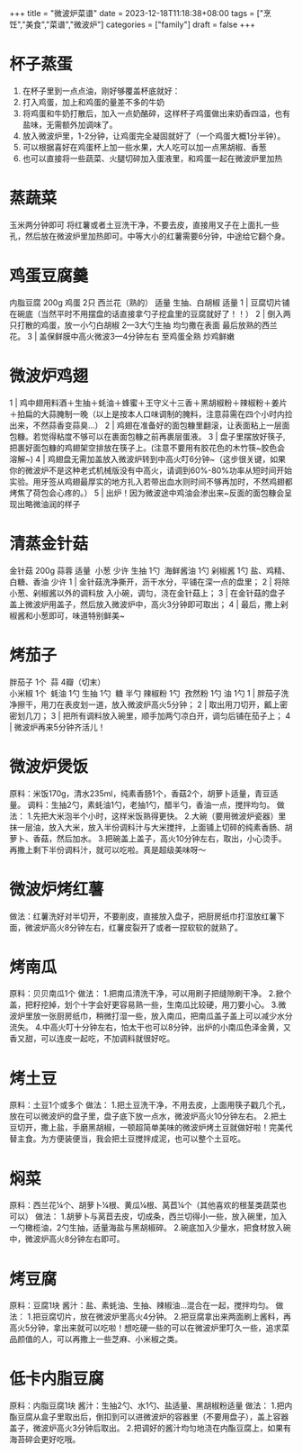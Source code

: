 +++
title = "微波炉菜谱"
date = 2023-12-18T11:18:38+08:00
tags = ["烹饪","美食","菜谱","微波炉"]
categories = ["family"]
draft = false
+++

# 杯子蒸蛋
1. 在杯子里到一点点油，刚好够覆盖杯底就好：
2. 打入鸡蛋，加上和鸡蛋的量差不多的牛奶
3. 将鸡蛋和牛奶打散后，加入一点奶酪碎，这样杯子鸡蛋做出来奶香四溢，也有盐味，无需额外加调味了。
4. 放入微波炉里，1-2分钟，让鸡蛋完全凝固就好了（一个鸡蛋大概1分半钟）。
5. 可以根据喜好在鸡蛋杯上加一些水果，大人吃可以加一点黑胡椒、香葱
6. 也可以直接将一些蔬菜、火腿切碎加入蛋液里，和鸡蛋一起在微波炉里加热

# 蒸蔬菜
玉米两分钟即可
将红薯或者土豆洗干净，不要去皮，直接用叉子在上面扎一些孔，然后放在微波炉里加热即可。中等大小的红薯需要6分钟，中途给它翻个身。


# 鸡蛋豆腐羹
内脂豆腐 200g
鸡蛋 2只
西兰花（熟的） 适量
生抽、白胡椒 适量 
1 | 豆腐切片铺在碗底（当然平时不用摆盘的话直接拿勺子挖盒里的豆腐就好了！！）
2 | 倒入两只打散的鸡蛋，放一小勺白胡椒 2—3大勺生抽 均匀撒在表面 最后放熟的西兰花。
3 | 盖保鲜膜中高火微波3—4分钟左右 至鸡蛋全熟 炒鸡鲜嫩

# 微波炉鸡翅
1 | 鸡中翅用料酒＋生抽＋蚝油＋蜂蜜＋王守义十三香＋黑胡椒粉＋辣椒粉＋姜片＋拍扁的大蒜腌制一晚（以上是按本人口味调制的腌料，注意蒜需在四个小时内捡出来，不然蒜香变蒜臭…）
2 | 鸡翅在准备好的面包糠里翻滚，让表面粘上一层面包糠。若觉得粘度不够可以在裹面包糠之前再裹层蛋液。
3 | 盘子里摆放好筷子,把裹好面包糠的鸡翅架空排放在筷子上。(注意不要用有胶花色的木竹筷~胶色会溶解~)
4 | 鸡翅盘无需加盖放入微波炉转到中高火叮6分钟~（这步很关键，如果你的微波炉不是这种老式机械版没有中高火，请调到60%-80%功率从短时间开始实验。用牙签从鸡翅最厚实的地方扎入若带出血水则时间不够再加时，不然鸡翅都烤焦了荷包会心疼的。）
5 | 出炉！因为微波途中鸡油会渗出来~反面的面包糠会呈现出略微油润的样子

# 清蒸金针菇
金针菇 200g
蒜蓉 适量  小葱 少许
生抽 1勺  海鲜酱油 1勺 剁椒酱 1勺
盐、鸡精、白糖、香油 少许
1 | 金针菇洗净撕开，沥干水分，平铺在深一点的盘里；
2 | 将除小葱、剁椒酱以外的调料放 入小碗，调匀，浇在金针菇上；
3 | 在金针菇的盘子盖上微波炉用盖子，然后放入微波炉中，高火3分钟即可取出；
4 | 最后，撒上剁椒酱和小葱即可，味道特别鲜美~

# 烤茄子
胖茄子 1个  蒜 4瓣（切末）  
小米椒 1个  蚝油 1勺
生抽 1勺  糖 半勺
辣椒粉 1勺  孜然粉 1勺
油 1勺
1 | 胖茄子洗净擦干，用刀在表皮划一道，放入微波炉高火5分钟；
2 | 取出用刀切开，瓤上密密划几刀；
3 | 把所有调料放入碗里，顺手加两勺凉白开，调匀后铺在茄子上；
4 | 微波炉再来5分钟齐活儿！

# 微波炉煲饭
原料：米饭170g，清水235ml，纯素香肠1个，香菇2个，胡萝卜适量，青豆适量。
调料：生抽2勺，素蚝油1勺，老抽1勺，醋半勺，香油一点，搅拌均匀。
做法：
1.先把大米泡半个小时，这样米饭熟得更快。
2.大碗（要用微波炉瓷器）里抹一层油，放入大米，放入半份调料汁与大米搅拌，上面铺上切碎的纯素香肠、胡萝卜、香菇，然后加水。
3.把碗盖上盖子，高火10分钟左右，取出，小心烫手。再撒上剩下半份调料汁，就可以吃啦。真是超级美味呀～

# 微波炉烤红薯
做法：红薯洗好对半切开，不要削皮，直接放入盘子，把厨房纸巾打湿放红薯下面，微波炉高火8分钟左右，红薯皮裂开了或者一捏软软的就熟了。

# 烤南瓜
原料：贝贝南瓜1个
做法：
1.把南瓜清洗干净，可以用刷子把缝隙刷干净。
2.掀个盖，把籽挖掉，划个十字会好更容易熟一些，生南瓜比较硬，用刀要小心。
3.微波炉里放一张厨房纸巾，稍微打湿一些，放入南瓜，把南瓜盖子盖上可以减少水分流失。
4.中高火叮十分钟左右，怕太干也可以8分钟，出炉的小南瓜色泽金黄，又香又甜，可以连皮一起吃，不加调料就很好吃。

# 烤土豆
原料：土豆1个或多个
做法：
1.把土豆洗干净，不用去皮，上面用筷子戳几个孔，放在可以微波炉的盘子里，盘子底下放一点水，微波炉高火10分钟左右。
2.把土豆切开，撒上盐，手磨黑胡椒，一顿超简单美味的微波炉烤土豆就做好啦！完美代替主食。为方便装便当，我会把土豆搅拌成泥，也可以整个土豆吃。

# 焖菜
原料：西兰花¼个、胡萝卜¼根、黄瓜¼根、莴苣¼个（其他喜欢的根茎类蔬菜也可以）
做法：
1.胡萝卜与莴苣去皮，切成条，西兰切得小一些，放入碗里，加入一勺橄榄油，2勺生抽，适量海盐与黑胡椒碎。
2.碗底加入少量水，把食材放入碗中，微波炉高火8分钟左右即可。

# 烤豆腐
原料：豆腐1块
酱汁：盐、素蚝油、生抽、辣椒油…混合在一起，搅拌均匀。
做法：
1.把豆腐切片，放在微波炉里高火4分钟。
2.把豆腐拿出来两面刷上酱料，再高火5分钟，拿出来就可以吃啦！想吃硬一些的可以在微波炉里叮久一些，追求菜品颜值的人，可以再撒上一些芝麻、小米椒之类。

# 低卡内脂豆腐
原料：内脂豆腐1块
酱汁：生抽2勺、水1勺、盐适量、黑胡椒粉适量
做法：
1.把内酯豆腐从盒子里取出后，倒扣到可以进微波炉的容器里（不要用盘子），盖上容器盖子，微波炉高火3分钟后取出。
2.把调好的酱汁均匀地浇在内酯豆腐上，如果有海苔碎会更好吃哦。